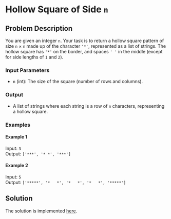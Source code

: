 # Hollow Square of Side `n`

## Problem Description

You are given an integer `n`. Your task is to return a hollow square pattern of size `n` × `n` made up of the character `'*'`, represented as a list of strings. The hollow square has `'*'` on the border, and spaces `' '` in the middle (except for side lengths of `1` and `2`).

### Input Parameters

* `n` (int): The size of the square (number of rows and columns).

### Output

* A list of strings where each string is a row of `n` characters, representing a hollow square.

### Examples

#### Example 1

Input: `3`\
Output: `['***', '* *', '***']`

#### Example 2

Input: `5`\
Output: `['*****', '*   *', '*   *', '*   *', '*****']`

## Solution

The solution is implemented [here](./code.py).
